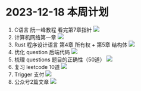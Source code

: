 # 2023-12-18 本周计划

1. C语言 阮一峰教程 看完第7章指针 ![](https://progress-bar.dev/29/?title=Progress&width=120&color=babaca) 
2. 计算机网络第一章 ![](https://progress-bar.dev/0/?title=Progress&width=120&color=babaca) 
3. Rust 程序设计语言 第4章 所有权 + 第5章 结构体  ![](https://progress-bar.dev/20/?title=Progress&width=120&color=babaca) 
4. 优化 question 后端代码  ![](https://progress-bar.dev/0/?title=Progress&width=120&color=babaca) 
5. 梳理 questions 题目的正确性（50道） ![](https://progress-bar.dev/0/?title=Progress&width=120&color=babaca) 
6. 复习 leetcode 10道  ![](https://progress-bar.dev/20/?title=Progress&width=120&color=babaca)
7. Trigger 支付  ![](https://progress-bar.dev/60/?title=Progress&width=120&color=babaca)
8. 公众号2篇文章  ![](https://progress-bar.dev/0/?title=Progress&width=120&color=babaca)